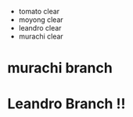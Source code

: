 - tomato clear 
- moyong clear
- leandro clear
- murachi clear


# murachi branch

# Leandro Branch !!